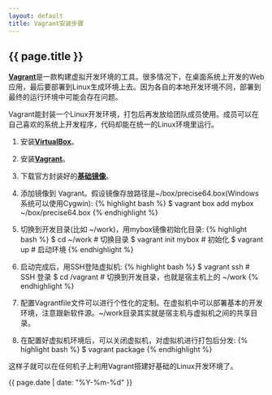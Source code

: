 ```yaml
---
layout: default
title: Vagrant安装步骤
---
```

{{ page.title }}
----------------


[**Vagrant**](http://www.vagrantup.com/)是一款构建虚拟开发环境的工具。很多情况下，在桌面系统上开发的Web应用，最后要部署到Linux生成环境上去。因为各自的本地开发环境不同，部署到最终的运行环境中可能会存在问题。

Vagrant能封装一个Linux开发环境，打包后再发放给团队成员使用。成员可以在自己喜欢的系统上开发程序，代码却能在统一的Linux环境里运行。

1. 安装[**VirtualBox**](https://www.virtualbox.org/wiki/Downloads)。

2. 安装[**Vagrant**](http://www.vagrantup.com/)。

3. 下载官方封装好的[**基础镜像**](http://www.vagrantbox.es/)。

4. 添加镜像到 Vagrant。假设镜像存放路径是~/box/precise64.box(Windows系统可以使用Cygwin):
  {% highlight bash %}
  $ vagrant box add mybox ~/box/precise64.box
  {% endhighlight %}

5. 切换到开发目录(比如 ~/work)，用mybox镜像初始化目录:
  {% highlight bash %}
  $ cd ~/work  # 切换目录
  $ vagrant init mybox  # 初始化
  $ vagrant up  # 启动环境
  {% endhighlight %}

6. 启动完成后，用SSH登陆虚拟机:
  {% highlight bash %}
  $ vagrant ssh  # SSH 登录
  $ cd /vagrant  # 切换到开发目录，也就是宿主机上的 ~/work
  {% endhighlight %}

7. 配置Vagrantfile文件可以进行个性化的定制。在虚拟机中可以部署基本的开发环境，注意跟新软件源。~/work目录其实就是宿主机与虚拟机之间的共享目录。

8. 在配置好虚拟机环境后，可以关闭虚拟机，对虚拟机进行打包后分发:
  {% highlight bash %}
  $ vagrant package
  {% endhighlight %}

这样子就可以在任何机子上利用Vagrant搭建好基础的Linux开发环境了。

{{ page.date | date: "%Y-%m-%d" }}
